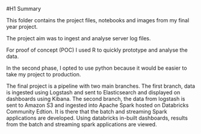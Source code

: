#H1 Summary

This folder contains the project files, notebooks and images from my final year project.

The project aim was to ingest and analyse server log files.

For proof of concept (POC) I used R to quickly prototype and analyse the data. 

In the second phase, I opted to use python because it would be easier to take my project to production.

The final project is a pipeline with two main branches. The first branch, data is ingested using Logstash and sent to Elasticsearch and displayed on dashboards using Kibana. The second branch, the data from logstash is sent to Amazon S3 and ingested into Apache Spark hosted on Databricks Community Edtion. It is there that the batch and streaming Spark applications are developed. Using databricks in-built dashboards, results from the batch and streaming spark applications are viewed.
